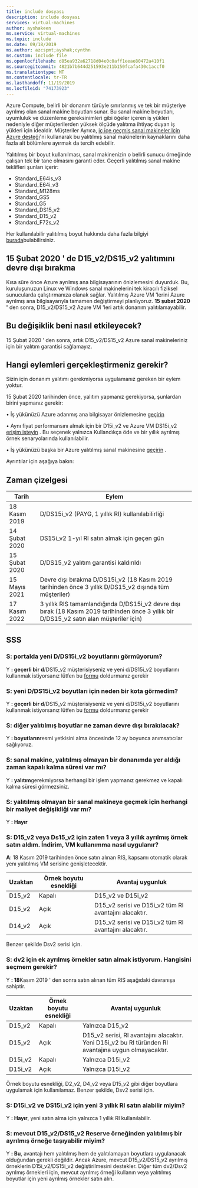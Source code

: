 ```yaml
---
title: include dosyası
description: include dosyası
services: virtual-machines
author: ayshakeen
ms.service: virtual-machines
ms.topic: include
ms.date: 09/18/2019
ms.author: azcspmt;ayshak;cynthn
ms.custom: include file
ms.openlocfilehash: d85ea932a62718d04e0c0aff1eeae80472a410f1
ms.sourcegitcommit: 4821b7b644d251593e211b150fcafa430c1accf0
ms.translationtype: MT
ms.contentlocale: tr-TR
ms.lasthandoff: 11/19/2019
ms.locfileid: "74173923"
---
```

Azure Compute, belirli bir donanım türüyle sınırlanmış ve tek bir müşteriye ayrılmış olan sanal makine boyutları sunar.  Bu sanal makine boyutları, uyumluluk ve düzenleme gereksinimleri gibi öğeler içeren iş yükleri nedeniyle diğer müşterilerden yüksek ölçüde yalıtıma ihtiyaç duyan iş yükleri için idealdir.  Müşteriler Ayrıca, [iç içe geçmiş sanal makineler Için Azure desteği](https://azure.microsoft.com/blog/nested-virtualization-in-azure/)'ni kullanarak bu yalıtılmış sanal makinelerin kaynaklarını daha fazla alt bölümlere ayırmak da tercih edebilir.

Yalıtılmış bir boyut kullanılması, sanal makinenizin o belirli sunucu örneğinde çalışan tek bir tane olmasını garanti eder.  Geçerli yalıtılmış sanal makine teklifleri şunları içerir:
* Standard_E64is_v3
* Standard_E64i_v3
* Standard_M128ms
* Standard_GS5
* Standard_G5
* Standard_DS15_v2
* Standard_D15_v2
* Standard_F72s_v2

Her kullanılabilir yalıtılmış boyut hakkında daha fazla bilgiyi [burada](https://docs.microsoft.com/azure/virtual-machines/windows/sizes-memory)bulabilirsiniz.

## <a name="retiring-d15_v2ds15_v2-isolation-on-february-15-2020"></a>15 Şubat 2020 ' de D15_v2/DS15_v2 yalıtımını devre dışı bırakma
Kısa süre önce Azure ayrılmış ana bilgisayarının önizlemesini duyurduk. Bu, kuruluşunuzun Linux ve Windows sanal makinelerini tek kiracılı fiziksel sunucularda çalıştırmanıza olanak sağlar. Yalıtılmış Azure VM 'lerini Azure ayrılmış ana bilgisayarıyla tamamen değiştirmeyi planlıyoruz. **15 şubat 2020 '** den sonra, D15_v2/DS15_v2 Azure VM 'leri artık donanım yalıtılamayabilir.

## <a name="how-does-this-affect-me"></a>Bu değişiklik beni nasıl etkileyecek?
15 Şubat 2020 ' den sonra, artık D15_v2/DS15_v2 Azure sanal makineleriniz için bir yalıtım garantisi sağlamayız. 

## <a name="what-actions-should-i-take"></a>Hangi eylemleri gerçekleştirmeniz gerekir?
Sizin için donanım yalıtımı gerekmiyorsa uygulamanız gereken bir eylem yoktur. 

15 Şubat 2020 tarihinden önce, yalıtım yapmanız gerekiyorsa, şunlardan birini yapmanız gerekir:

• İş yükünüzü Azure adanmış ana bilgisayar önizlemesine [geçirin](https://azure.microsoft.com/blog/introducing-azure-dedicated-host)

• Aynı fiyat performansını almak için bir D15i_v2 ve Azure VM DS15i_v2 [erişim isteyin](https://aka.ms/D15iRequestAccess) . Bu seçenek yalnızca Kullandıkça öde ve bir yıllık ayrılmış örnek senaryolarında kullanılabilir.    

• İş yükünüzü başka bir Azure yalıtılmış sanal makinesine [geçirin](https://azure.microsoft.com/blog/resize-virtual-machines/) . 

Ayrıntılar için aşağıya bakın:

## <a name="timeline"></a>Zaman çizelgesi
| Tarih | Eylem | 
| --- | --- |
| 18 Kasım 2019  | D/DS15i_v2 (PAYG, 1 yıllık RI) kullanılabilirliği |
| 14 Şubat 2020  | DS15i_v2 1-yıl RI satın almak için geçen gün | 
| 15 Şubat 2020   | D/DS15_v2 yalıtım garantisi kaldırıldı | 
| 15 Mayıs 2021  | Devre dışı bırakma D/DS15i_v2 (18 Kasım 2019 tarihinden önce 3 yıllık D/DS15_v2 dışında tüm müşteriler)| 
| 17 Kasım 2022   | 3 yıllık RIS tamamlandığında D/DS15i_v2 devre dışı bırak (18 Kasım 2019 tarihinden önce 3 yıllık bir D/DS15_v2 satın alan müşteriler için) | 

## <a name="faq"></a>SSS
### <a name="q-why-am-i-not-seeing-the-new-dds15i_v2-sizes-in-the-portal"></a>S: portalda yeni D/DS15i_v2 boyutlarını görmüyorum?
Y **: geçerli bir d**/DS15_v2 müşterisiyseniz ve yeni d/DS15i_v2 boyutlarını kullanmak istiyorsanız lütfen bu [formu](https://forms.office.com/Pages/ResponsePage.aspx?id=v4j5cvGGr0GRqy180BHbR0FTPNXHdWpJlO27GE-bHitUMkZUWEFPNjFPNVgyMkhZS05FSzlPTzRIOS4u) doldurmanız gerekir

### <a name="q-why-i-am-not-seeing-any-quota-for-the-new-dds15i_v2-sizes"></a>S: yeni D/DS15i_v2 boyutları için neden bir kota görmedim?
Y **: geçerli bir d**/DS15_v2 müşterisiyseniz ve yeni d/DS15i_v2 boyutlarını kullanmak istiyorsanız lütfen bu [formu](https://forms.office.com/Pages/ResponsePage.aspx?id=v4j5cvGGr0GRqy180BHbR0FTPNXHdWpJlO27GE-bHitUMkZUWEFPNjFPNVgyMkhZS05FSzlPTzRIOS4u) doldurmanız gerekir

### <a name="q-when-are-the-other-isolated-sizes-going-to-retire"></a>S: diğer yalıtılmış boyutlar ne zaman devre dışı bırakılacak?
Y **: boyutların**resmi yetkisini alma öncesinde 12 ay boyunca anımsatıcılar sağlıyoruz.

### <a name="q-is-there-a-downtime-when-my-vm-lands-on-a-non-isolated-hardware"></a>S: sanal makine, yalıtılmış olmayan bir donanımda yer aldığı zaman kapalı kalma süresi var mı?
Y **: yalıtım**gerekmiyorsa herhangi bir işlem yapmanız gerekmez ve kapalı kalma süresi görmezsiniz.

### <a name="q-are-there-any-cost-changes-for-moving-to-a-non-isolated-virtual-machine"></a>S: yalıtılmış olmayan bir sanal makineye geçmek için herhangi bir maliyet değişikliği var mı?
Y **: Hayır** 

### <a name="q-i-already-purchased-1--or-3-year-reserved-instance-for-d15_v2-or-ds15_v2-how-will-the-discount-be-applied-to-my-vm-usage"></a>S: D15_v2 veya Ds15_v2 için zaten 1 veya 3 yıllık ayrılmış örnek satın aldım. İndirim, VM kullanımma nasıl uygulanır?
**A**: 18 Kasım 2019 tarihinden önce satın alınan RIS, kapsamı otomatik olarak yenı yalıtılmış VM serisine genişletecektir. 

| Uzaktan |  Örnek boyutu esnekliği | Avantaj uygunluk |   
| --- | --- | --- |
|   D15_v2  |   Kapalı     |   D15_v2 ve D15i_v2 |    
|   D15_v2  |   Açık  |   D15_v2 serisi ve D15i_v2 tüm RI avantajını alacaktır. |    
|   D14_v2  |   Açık  |   D15_v2 serisi ve D15i_v2 tüm RI avantajını alacaktır. |    
 
Benzer şekilde Dsv2 serisi için.
 
### <a name="q-i-want-to-purchase-additional-reserved-instances-for-dv2-which-one-should-i-choose"></a>S: dv2 için ek ayrılmış örnekler satın almak istiyorum. Hangisini seçmem gerekir?
Y **: 18**Kasım 2019 ' den sonra satın alınan tüm RIS aşağıdaki davranışa sahiptir. 

| Uzaktan |  Örnek boyutu esnekliği | Avantaj uygunluk |   
| --- | --- | --- |
| D15_v2 |  Kapalı |   Yalnızca D15_v2  
| D15_v2 |  Açık |    D15_v2 serisi, RI avantajını alacaktır. Yeni D15i_v2 bu RI türünden RI avantajına uygun olmayacaktır. | 
| D15i_v2 |     Kapalı | Yalnızca D15i_v2 |  
| D15i_v2 |     Açık  | Yalnızca D15i_v2 | 
 
Örnek boyutu esnekliği, D2_v2, D4_v2 veya D15_v2 gibi diğer boyutlara uygulamak için kullanılamaz. Benzer şekilde, Dsv2 serisi için.  
 
### <a name="q-can-i-buy-a-new-3-year-ri-for-d15i_v2-and-ds15i_v2"></a>S: D15i_v2 ve DS15i_v2 için yeni 3 yıllık RI satın alabilir miyim?
Y **: Hayır**, yeni satın alma için yalnızca 1 yıllık RI kullanılabilir.
 
### <a name="q-can-i-move-my-existing-d15_v2ds15_v2-reserve-instance-to-an-isolated-size-reserved-instance"></a>S: mevcut D15_v2/DS15_v2 Reserve örneğinden yalıtılmış bir ayrılmış örneğe taşıyabilir miyim?
Y **: Bu**, avantajı hem yalıtılmış hem de yalıtılamayan boyutlara uygulanacak olduğundan gerekli değildir. Ancak Azure, mevcut D15_v2/DS15_v2 ayrılmış örneklerin D15i_v2/DS15i_v2 değiştirilmesini destekler. Diğer tüm dv2/Dsv2 ayrılmış örnekleri için, mevcut ayrılmış örneği kullanın veya yalıtılmış boyutlar için yeni ayrılmış örnekler satın alın.
